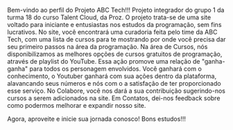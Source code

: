
Bem-vindo ao perfil do Projeto ABC Tech!!!
Projeto integrador do grupo 1 da turma 18 do curso Talent Cloud, da Proz.
O projeto trata-se de uma site voltado para iniciante e entusiastas nos estudos da programação, sem fins lucrativos.
No site, você encontrará uma curadoria feita pelo time da ABC Tech, com uma lista de cursos para te mostrando por onde você precisa dar seu primeiro passos na área da programação.
Na área de Cursos, nós disponibilizamos as melhores opções de cursos gratuitos de programação, através de playlist do YouTube. Essa ação promove uma relação de "ganha-ganha" para todos os personagem envolvidos. Você ganhará com o conhecimento, o Youtuber ganhará com sua ações dentro da plataforma, alavancando seus números e nós com o a satisfação de ter proporcionado esse serviço.
No Colabore, você nos dará a sua contribuição sugerindo-nos cursos a serem adicionados na site.
Em Contatos, dei-nos feedback sobre como podermos melhorar e expandir nosso site.

Agora, aproveite e inicie sua jornada conosco! Bons estudos!!!

